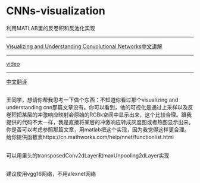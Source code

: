 # CNNs-visualization
利用MATLAB里的反卷积和反池化实现
***
[Visualizing and Understanding Convolutional Networks中文讲解](http://blog.csdn.net/tina_ttl/article/details/52048765)
***
[video](http://videolectures.net/eccv2014_zeiler_convolutional_networks/)
***
[中文翻译](http://blog.csdn.net/kklots/article/details/17136059)

##
王同学，想请你帮我思考一下做个东西：不知道你看过那个visualizing and understanding cnn那篇文章没有。你可以看到，他的可视化是通过上采样以及反卷积把某层的冲激响应映射会原始的RGBk空间中显示出来，这个比较合理。跟我提供的代码不太一样，我是直接将某层的冲激响应转成灰度图或者热图显示出来。你是否可以考虑参照那篇文章，用matlab把这个实现，因为我觉得这样更合理。给你提供函数表https://cn.mathworks.com/help/nnet/functionlist.html
##
可以用里头的transposedConv2dLayer和maxUnpooling2dLayer实现
##
建议使用vgg16网络，不用alexnet网络
